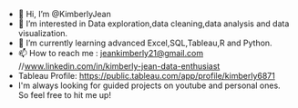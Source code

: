 - 👋 Hi, I’m @KimberlyJean
- 👀 I’m interested in Data exploration,data cleaning,data analysis and data visualization.
- 🌱 I’m currently learning advanced Excel,SQL,Tableau,R and Python.
- 📫 How to reach me : 
          jeankimberly21@gmail.com
          //www.linkedin.com/in/kimberly-jean-data-enthusiast
- Tableau Profile: https://public.tableau.com/app/profile/kimberly6871 
- I'm always looking for guided projects on youtube and personal ones. So feel free to hit me up! 

<!---
kimy509/kimy509 is a ✨ special ✨ repository because its `README.md` (this file) appears on your GitHub profile.
You can click the Preview link to take a look at your changes.
--->
